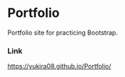 # Portfolio

Portfolio site for practicing Bootstrap. 

### Link
https://yukira08.github.io/Portfolio/
